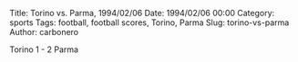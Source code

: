 Title: Torino vs. Parma, 1994/02/06
Date: 1994/02/06 00:00
Category: sports
Tags: football, football scores, Torino, Parma
Slug: torino-vs-parma
Author: carbonero


Torino 1 - 2 Parma
